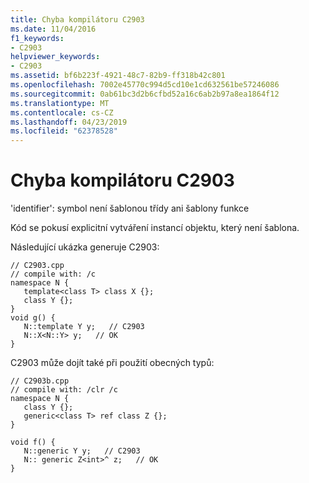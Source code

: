 ```yaml
---
title: Chyba kompilátoru C2903
ms.date: 11/04/2016
f1_keywords:
- C2903
helpviewer_keywords:
- C2903
ms.assetid: bf6b223f-4921-48c7-82b9-ff318b42c801
ms.openlocfilehash: 7002e45770c994d5cd10e1cd632561be57246086
ms.sourcegitcommit: 0ab61bc3d2b6cfbd52a16c6ab2b97a8ea1864f12
ms.translationtype: MT
ms.contentlocale: cs-CZ
ms.lasthandoff: 04/23/2019
ms.locfileid: "62378528"
---
```

# <a name="compiler-error-c2903"></a>Chyba kompilátoru C2903

'identifier': symbol není šablonou třídy ani šablony funkce

Kód se pokusí explicitní vytváření instancí objektu, který není šablona.

Následující ukázka generuje C2903:

```
// C2903.cpp
// compile with: /c
namespace N {
   template<class T> class X {};
   class Y {};
}
void g() {
   N::template Y y;   // C2903
   N::X<N::Y> y;   // OK
}
```

C2903 může dojít také při použití obecných typů:

```
// C2903b.cpp
// compile with: /clr /c
namespace N {
   class Y {};
   generic<class T> ref class Z {};
}

void f() {
   N::generic Y y;   // C2903
   N:: generic Z<int>^ z;   // OK
}
```